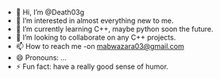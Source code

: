- 👋 Hi, I’m @Death03g
- 👀 I’m interested in almost everything new to me.
- 🌱 I’m currently learning C++, maybe python soon the future.
- 💞️ I’m looking to collaborate on any C++ projects.
- 📫 How to reach me -on mabwazara03@gmail.com
- 😄 Pronouns: ...
- ⚡ Fun fact: have a really good sense of humor.

<!---
Death03g/Death03g is a ✨ special ✨ repository because its `README.md` (this file) appears on your GitHub profile.
You can click the Preview link to take a look at your changes.
--->
